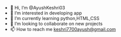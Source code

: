- 👋 Hi, I’m @AyushKeshri03
- 👀 I’m interested in developing app
- 🌱 I’m currently learning python,HTML,CSS
- 💞️ I’m looking to collaborate on new projects
- 📫 How to reach me keshri7700ayush@gmail.com

<!---
AyushKeshri03/AyushKeshri03 is a ✨ special ✨ repository because its `README.md` (this file) appears on your GitHub profile.
You can click the Preview link to take a look at your changes.
--->
